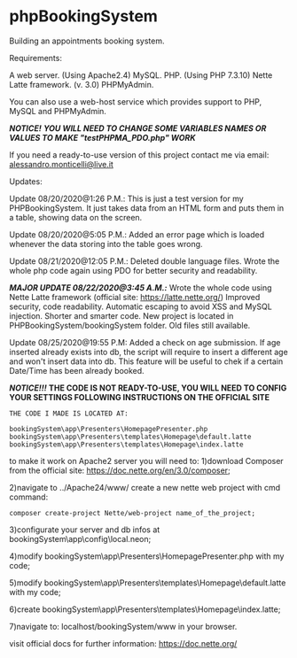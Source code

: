 # phpBookingSystem

Building an appointments booking system.

Requirements:

A web server. (Using Apache2.4)
MySQL.
PHP. (Using PHP 7.3.10)
Nette Latte framework. (v. 3.0)
PHPMyAdmin.

You can also use a web-host service which provides support to PHP, MySQL and PHPMyAdmin.

   ***NOTICE!***
    ***YOU WILL NEED TO CHANGE SOME VARIABLES NAMES OR VALUES TO MAKE "testPHPMA_PDO.php" WORK***

If you need a ready-to-use version of this project contact me via email: alessandro.monticelli@live.it

Updates:

Update 08/20/2020@1:26 P.M.:
This is just a test version for my PHPBookingSystem. It just takes data from an HTML form and puts them in a table, showing data on the screen.

Update 08/20/2020@5:05 P.M.:
Added an error page which is loaded whenever the data storing into the table goes wrong.

Update 08/21/2020@12:05 P.M.:
Deleted double language files. Wrote the whole php code again using PDO for better security and readability.

***MAJOR UPDATE 08/22/2020@3:45 A.M.:***
Wrote the whole code using Nette Latte framework (official site: https://latte.nette.org/)
Improved security, code readability.
Automatic escaping to avoid XSS and MySQL injection.
Shorter and smarter code.
New project is located in PHPBookingSystem/bookingSystem folder. Old files still available.

Update 08/25/2020@19:55 P.M:
Added a check on age submission. If age inserted already exists into db,
the script will require to insert a different age and won't insert data into db.
This feature will be useful to chek if a certain Date/Time has been already booked.

***NOTICE!!!***
    **THE CODE IS NOT READY-TO-USE, YOU WILL NEED TO CONFIG YOUR SETTINGS FOLLOWING INSTRUCTIONS ON THE OFFICIAL SITE**
    
    THE CODE I MADE IS LOCATED AT:
    
    bookingSystem\app\Presenters\HomepagePresenter.php
    bookingSystem\app\Presenters\templates\Homepage\default.latte
    bookingSystem\app\Presenters\templates\Homepage\index.latte
    
to make it work on Apache2 server you will need to:
1)download Composer from the official site: https://doc.nette.org/en/3.0/composer;

2)navigate to ../Apache24/www/ create a new nette web project with cmd command: 

    composer create-project Nette/web-project name_of_the_project;

3)configurate your server and db infos at bookingSystem\app\config\local.neon;

4)modify bookingSystem\app\Presenters\HomepagePresenter.php with my code;

5)modify bookingSystem\app\Presenters\templates\Homepage\default.latte with my code;

6)create bookingSystem\app\Presenters\templates\Homepage\index.latte;

7)navigate to: localhost/bookingSystem/www in your browser.


visit official docs for further information: https://doc.nette.org/
